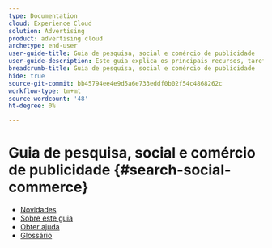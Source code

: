 ```yaml
---
type: Documentation
cloud: Experience Cloud
solution: Advertising
product: advertising cloud
archetype: end-user
user-guide-title: Guia de pesquisa, social e comércio de publicidade
user-guide-description: Este guia explica os principais recursos, tarefas, configurações e outros recursos necessários para gerenciar, otimizar e relatar em suas campanhas de anúncios de pesquisa, sociais e comerciais.
breadcrumb-title: Guia de pesquisa, social e comércio de publicidade
hide: true
source-git-commit: bb45794ee4e9d5a6e733eddf0b02f54c4868262c
workflow-type: tm+mt
source-wordcount: '48'
ht-degree: 0%

---
```


# Guia de pesquisa, social e comércio de publicidade {#search-social-commerce}

<!-- index: no -->

<!-- When we use UICONTROL and DNL tags in a title here, make sure they're within the entry but don't cover the entire link text or else the link won't work (i.e., you can't use [[!UICONTROL Model Accuracy Report]](whatever.md)-->

+ [Novidades](home.md)
+ [Sobre este guia](help-about.md)
+ [Obter ajuda](get-help.md)
+ [Glossário](glossary.md)
